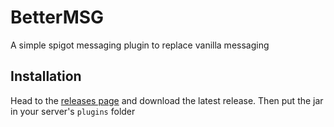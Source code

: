 # BetterMSG
A simple spigot messaging plugin to replace vanilla messaging

## **Installation**
Head to the [releases page](https://github.com/BigFonz/BetterMSG/releases) and download the latest release. Then put the jar in your server's ```plugins``` folder
